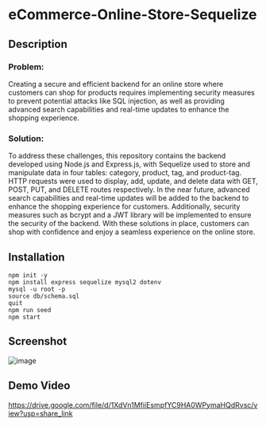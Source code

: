 # eCommerce-Online-Store-Sequelize

## Description

### Problem:
Creating a secure and efficient backend for an online store where customers can shop for products requires implementing security measures to prevent 
potential attacks like SQL injection, as well as providing advanced search capabilities and real-time updates to enhance the shopping experience.

### Solution:
To address these challenges, this repository contains the backend developed using Node.js and Express.js, with Sequelize used to store and manipulate data 
in four tables: category, product, tag, and product-tag. HTTP requests were used to display, add, update, and delete data with GET, POST, PUT, and DELETE 
routes respectively. In the near future, advanced search capabilities and real-time updates will be added to the backend to enhance the shopping experience 
for customers. Additionally, security measures such as bcrypt and a JWT library will be implemented to ensure the security of the backend. With these 
solutions in place, customers can shop with confidence and enjoy a seamless experience on the online store.

## Installation 

```
npm init -y
npm install express sequelize mysql2 dotenv
mysql -u root -p
source db/schema.sql
quit
npm run seed 
npm start
```

## Screenshot

![image](https://user-images.githubusercontent.com/112663656/216521080-b8715e4d-ff57-4dc3-bf47-58db92542cfd.png)


## Demo Video

https://drive.google.com/file/d/1XdVn1MfiiEsmpfYC9HA0WPymaHQdRvsc/view?usp=share_link 
